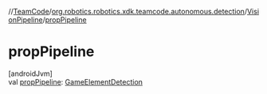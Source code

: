 //[TeamCode](../../../index.md)/[org.robotics.robotics.xdk.teamcode.autonomous.detection](../index.md)/[VisionPipeline](index.md)/[propPipeline](prop-pipeline.md)

# propPipeline

[androidJvm]\
val [propPipeline](prop-pipeline.md): [GameElementDetection](../../org.robotics.robotics.xdk.teamcode.autonomous.detection.elements/-game-element-detection/index.md)
